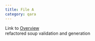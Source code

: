 ```yaml
---
title: File A
category: qara
---
```

Link to [Overview](../overview)  
refactored soup validation and generation
